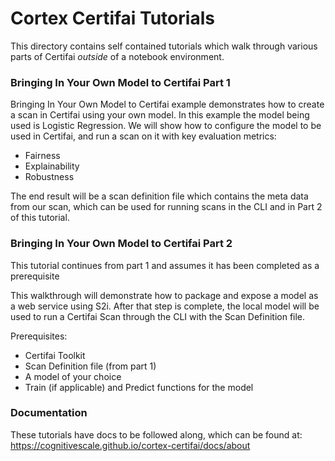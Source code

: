 # Cortex Certifai Tutorials 
This directory contains self contained tutorials which walk through various parts of Certifai *outside* of a notebook environment.

### Bringing In Your Own Model to Certifai Part 1

 Bringing In Your Own Model to Certifai example demonstrates how to create a scan in Certifai using your own model. In this example the model being used is Logistic Regression. We will show how to configure the model to be used in Certifai, and run a scan on it with key evaluation metrics:

 * Fairness
 * Explainability
 * Robustness

The end result will be a scan definition file which contains the meta data from our scan, which can be used for running scans in the CLI and in Part 2 of this tutorial.

### Bringing In Your Own Model to Certifai Part 2

This tutorial continues from part 1 and assumes it has been completed as a prerequisite

This walkthrough will demonstrate how to package and expose a model as a web service using S2i. After that step is complete, the local model will be used to run a Certifai Scan through the CLI with the Scan Definition file.

Prerequisites:

* Certifai Toolkit 
* Scan Definition file (from part 1)
* A model of your choice
* Train (if applicable) and Predict functions for the model

### Documentation 
These tutorials have docs to be followed along, which can be found at: https://cognitivescale.github.io/cortex-certifai/docs/about

